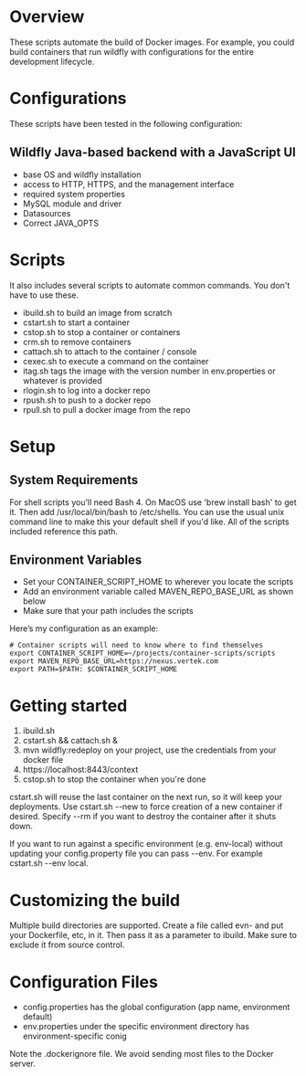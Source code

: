 # Overview

These scripts automate the build of Docker images.  For example, you could build containers that
run wildfly with configurations for the entire development lifecycle.  


# Configurations

These scripts have been tested in the following configuration:

## Wildfly Java-based backend with a JavaScript UI

* base OS and wildfly installation
* access to HTTP, HTTPS, and the management interface
* required system properties
* MySQL module and driver
* Datasources
* Correct JAVA_OPTS

# Scripts

It also includes several scripts to automate common commands. You don't have to use these.

* ibuild.sh to build an image from scratch
* cstart.sh to start a container
* cstop.sh to stop a container or containers
* crm.sh to remove containers
* cattach.sh to attach to the container / console
* cexec.sh to execute a command on the container
* itag.sh tags the image with the version number in env.properties or whatever is provided
* rlogin.sh to log into a docker repo
* rpush.sh to push to a docker repo
* rpull.sh to pull a docker image from the repo

# Setup

## System Requirements

For shell scripts you'll need Bash 4.  On MacOS use 'brew install bash' to get it.  Then
add /usr/local/bin/bash to /etc/shells.  You can use the usual unix command line to make
this your default shell if you'd like.  All of the scripts included reference this path.

## Environment Variables

* Set your CONTAINER_SCRIPT_HOME to wherever you locate the scripts
* Add an environment variable called MAVEN_REPO_BASE_URL as shown below
* Make sure that your path includes the scripts

Here’s my configuration as an example:

```
# Container scripts will need to know where to find themselves
export CONTAINER_SCRIPT_HOME=~/projects/container-scripts/scripts
export MAVEN_REPO_BASE_URL=https://nexus.vertek.com
export PATH=$PATH: $CONTAINER_SCRIPT_HOME
```
# Getting started

1.  ibuild.sh 
2.  cstart.sh && cattach.sh &
3.  mvn wildfly:redeploy on your project, use the credentials from your docker file
4.  https://localhost:8443/context
5.  cstop.sh to stop the container when you're done

cstart.sh will reuse the last container on the next run, so it will keep your deployments.
Use cstart.sh --new to force creation of a new container if desired.  Specify --rm if you
want to destroy the container after it shuts down.

If you want to run against a specific environment (e.g. env-local) without updating your
config.property file you can pass --env.  For example cstart.sh --env local.

# Customizing the build

Multiple build directories are supported.  Create a file called evn-<my env> and put your
Dockerfile, etc, in it.  Then pass it as a parameter to ibuild.  Make sure to exclude it
from source control.

# Configuration Files

* config.properties has the global configuration (app name, environment default)
* env.properties under the specific environment directory has environment-specific conig

Note the .dockerignore file.  We avoid sending most files to the Docker server.
